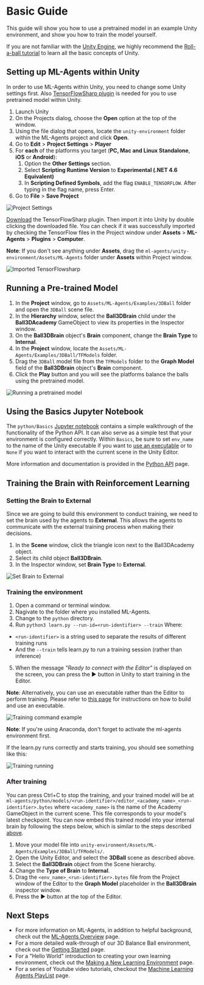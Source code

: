 # Basic Guide

This guide will show you how to use a pretrained model in an example Unity environment, and show you how to train the model yourself.

If you are not familiar with the [Unity Engine](https://unity3d.com/unity),
we highly recommend the [Roll-a-ball tutorial](https://unity3d.com/learn/tutorials/s/roll-ball-tutorial) to learn all the basic concepts of Unity. 

## Setting up ML-Agents within Unity

In order to use ML-Agents within Unity, you need to change some Unity settings first. Also [TensorFlowSharp plugin](https://github.com/migueldeicaza/TensorFlowSharp) is needed for you to use pretrained model within Unity. 

1. Launch Unity
2. On the Projects dialog, choose the **Open** option at the top of the window.
3. Using the file dialog that opens, locate the `unity-environment` folder within the ML-Agents project and click **Open**.
4. Go to **Edit** > **Project Settings** > **Player**
5. For **each** of the platforms you target 
(**PC, Mac and Linux Standalone**, **iOS** or **Android**):
    1. Option the **Other Settings** section.
    2. Select **Scripting Runtime Version** to 
    **Experimental (.NET 4.6 Equivalent)**
    3. In **Scripting Defined Symbols**, add the flag `ENABLE_TENSORFLOW`. 
    After typing in the flag name, press Enter.
6. Go to **File** > **Save Project**

![Project Settings](images/project-settings.png)

[Download](https://s3.amazonaws.com/unity-ml-agents/0.4/TFSharpPlugin.unitypackage) the TensorFlowSharp plugin. Then import it into Unity by double clicking the downloaded file.  You can check if it was successfully imported by checking the TensorFlow files in the Project window under **Assets** > **ML-Agents** > **Plugins** > **Computer**. 

**Note**: If you don't see anything under **Assets**, drag the `ml-agents/unity-environment/Assets/ML-Agents` folder under **Assets** within Project window.

![Imported TensorFlowsharp](images/imported-tensorflowsharp.png)

## Running a Pre-trained Model

1. In the **Project** window, go to `Assets/ML-Agents/Examples/3DBall` folder and open the `3DBall` scene file. 
2. In the **Hierarchy** window, select the **Ball3DBrain** child under the **Ball3DAcademy** GameObject to view its properties in the Inspector window.
3. On the **Ball3DBrain** object's **Brain** component, change the **Brain Type** to **Internal**.
4. In the **Project** window, locate the `Assets/ML-Agents/Examples/3DBall/TFModels` folder.
5. Drag the `3DBall` model file from the `TFModels` folder to the **Graph Model** field of the **Ball3DBrain** object's **Brain** component.
5. Click the **Play** button and you will see the platforms balance the balls using the pretrained model.

![Running a pretrained model](images/running-a-pretrained-model.gif)

## Using the Basics Jupyter Notebook

The `python/Basics` [Jupyter notebook](Background-Jupyter.md) contains a 
simple walkthrough of the functionality of the Python 
API. It can also serve as a simple test that your environment is configured
correctly. Within `Basics`, be sure to set `env_name` to the name of the 
Unity executable if you want to [use an executable](Learning-Environment-Executable.md) or to `None` if you want to interact with the current scene in the Unity Editor.

More information and documentation is provided in the 
[Python API](Python-API.md) page.

## Training the Brain with Reinforcement Learning
### Setting the Brain to External
Since we are going to build this environment to conduct training, we need to 
set the brain used by the agents to **External**. This allows the agents to 
communicate with the external training process when making their decisions.

1. In the **Scene** window, click the triangle icon next to the Ball3DAcademy 
object.
2. Select its child object **Ball3DBrain**.
3. In the Inspector window, set **Brain Type** to **External**.

![Set Brain to External](images/mlagents-SetExternalBrain.png)

### Training the environment
1. Open a command or terminal window. 
2. Nagivate to the folder where you installed ML-Agents. 
3. Change to the `python` directory. 
4. Run `python3 learn.py --run-id=<run-identifier> --train`
Where:
- `<run-identifier>` is a string used to separate the results of different training runs
- And the `--train` tells learn.py to run a training session (rather than inference)
5. When the message _"Ready to connect with the Editor"_ is displayed on the screen, you can press the :arrow_forward: button in Unity to start training in the Editor.

**Note**: Alternatively, you can use an executable rather than the Editor to perform training. Please refer to [this page](Learning-Environment-Executable.md) for instructions on how to build and use an executable.

![Training command example](images/training-command-example.png)

**Note**: If you're using Anaconda, don't forget to activate the ml-agents environment first.

If the learn.py runs correctly and starts training, you should see something like this:

![Training running](images/training-running.png)

### After training
You can press Ctrl+C to stop the training, and your trained model will be at `ml-agents/python/models/<run-identifier>/editor_<academy_name>_<run-identifier>.bytes` where `<academy_name>` is the name of the Academy GameObject in the current scene. This file corresponds to your model's latest checkpoint. You can now embed this trained model into your internal brain by following the steps below, which is similar to the steps described [above](#play-an-example-environment-using-pretrained-model).  

1. Move your model file into 
`unity-environment/Assets/ML-Agents/Examples/3DBall/TFModels/`.
2. Open the Unity Editor, and select the **3DBall** scene as described above.
3. Select the **Ball3DBrain** object from the Scene hierarchy.
4. Change the **Type of Brain** to **Internal**.
5. Drag the `<env_name>_<run-identifier>.bytes` file from the Project window of the Editor
to the **Graph Model** placeholder in the **Ball3DBrain** inspector window.
6. Press the :arrow_forward: button at the top of the Editor.

## Next Steps

* For more information on ML-Agents, in addition to helpful background, check out the [ML-Agents Overview](ML-Agents-Overview.md) page.
* For a more detailed walk-through of our 3D Balance Ball environment, check out the [Getting Started](Getting-Started-with-Balance-Ball.md) page.
* For a "Hello World" introduction to creating your own learning environment, check out the [Making a New Learning Environment](Learning-Environment-Create-New.md) page.
* For a series of Youtube video tutorials, checkout the [Machine Learning Agents PlayList](https://www.youtube.com/playlist?list=PLX2vGYjWbI0R08eWQkO7nQkGiicHAX7IX) page. 
